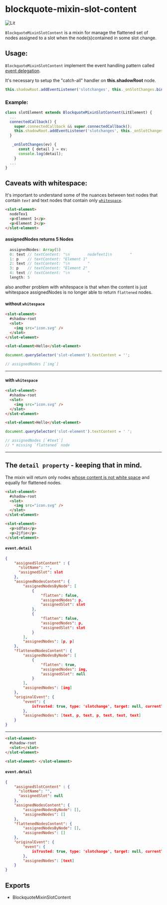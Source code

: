 # blockquote-mixin-slot-content

![Lit](https://img.shields.io/badge/lit-2.0.0-blue)

`BlockquoteMixinSlotContent` is a mixin for manage the flattened set of nodes assigned to a slot when the node(s)contained in some slot change.

## Usage:

`BlockquoteMixinSlotContent` implement the event handling pattern called [event delegation](https://javascript.info/event-delegation).

It's necessary to setup the "catch-all" handler on **this.shadowRoot** node.

```js
this.shadowRoot.addEventListener('slotchanges', this._onSlotChanges.bind(this));
```

### Example:

```js
class slotElement extends BlockquoteMixinSlotContent(LitElement) {
  ...
  connectedCallback() {
    super.connectedCallback && super.connectedCallback();
    this.shadowRoot.addEventListener('slotchanges', this._onSlotChanges.bind(this));
  }

   _onSlotChanges(ev) {
      const { detail } = ev;
      console.log(detail);
    }
  ...
}
```

## Caveats with whitespace:

It's important to understand some of the nuances between text nodes that contain _`text`_ and text nodes that contain only [`whitespace`](https://developer.mozilla.org/en-US/docs/Web/API/Document_Object_Model/Whitespace#what_is_whitespace).

```html
<slot-element>
  nodeTex1
  <p>Element 1</p>
  <p>Element 2</p>
</slot-element>
```

#### assignedNodes returns 5 Nodes

```js
  assignedNodes: Array(5)
  0: text // textContent: "\n        nodeText1\n        "
  1: p    // textContent: "Element 1"
  2: text // textContent: "\n        "
  3: p    // textContent: "Element 2"
  4: text // textContent: "\n        "
  length: 5
```

also another problem with whitespace is that when the content is just whitespace assignedNodes is no longer able to return `flattened` nodes.

#### without `whitespace`

```html
<slot-element>
  #shadow-root
  <slot>
    <img src="icon.svg" />
  </slot>
</slot-element>

<slot-element>Hello</slot-element>
```
```js
document.querySelector('slot-element').textContent = '';

// assignedNodes [`img`]
```


<hr>

#### with `whitespace`

```html
<slot-element>
  #shadow-root
  <slot>
    <img src="icon.svg" />
  </slot>
</slot-element>

<slot-element>Hello</slot-element>
```
```js
document.querySelector('slot-element').textContent = ' ';

// assignedNodes [`#text`]
// * missing `flattened` node
```



<hr>

## The `detail property` - keeping that in mind.

The mixin will return only nodes [whose content is not white space](https://developer.mozilla.org/en-US/docs/Web/API/Document_Object_Model/Whitespace#whitespace_helper_functions)
and equally for flattened nodes.

```html
<slot-element>
  #shadow-root
  <slot>
    <img src="icon.svg" />
  </slot>
</slot-element>

<slot-element>
  <p>sdfas</p>
  <p>2jfie</p>
</slot-element>
```

#### `event.detail`

```json
{
    "assignedSlotContent" : {
      "slotName": "",
      "assignedSlot": slot
    },
    "assignedNodesContent": {
        "assignedNodesByNode": [
            {
                "flatten": false,
                "assignedNodes": p,
                "assignedSlot": slot
            },
            {
                "flatten": false,
                "assignedNodes": p,
                "assignedSlot": slot
            }
        ],
        "assignedNodes": [p, p]
    },
    "flattenedNodesContent": {
        "assignedNodesByNode": [
            {
                "flatten": true,
                "assignedNodes": img,
                "assignedSlot": null
            }
        ],
        "assignedNodes": [img]
    },
    "originalEvent": {
        "event": {
            isTrusted: true, type: 'slotchange', target: null, currentTarget: null, ...
        },
        "assignedNodes": [text, p, text, p, text, text, text]
    }
}
```

<hr>

```html
<slot-element>
  #shadow-root
  <slot></slot>
</slot-element>

<slot-element> </slot-element>
```

#### `event.detail`

```json
{
    "assignedSlotContent" : {
      "slotName": "",
      "assignedSlot": null
    },
    "assignedNodesContent": {
        "assignedNodesByNode": [],
        "assignedNodes": []
    },
    "flattenedNodesContent": {
        "assignedNodesByNode": [],
        "assignedNodes": []
    },
    "originalEvent": {
        "event": {
            isTrusted: true, type: 'slotchange', target: null, currentTarget: null, ...
        },
        "assignedNodes": [text]
    }
}
```

## Exports

- BlockquoteMixinSlotContent
